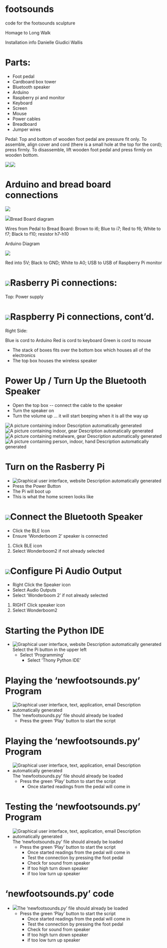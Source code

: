 # footsounds
code for the footsounds sculpture

Homage to Long Walk

Installation info Danielle Giudici Wallis

# Parts:

-   Foot pedal
-   Cardboard box tower
-   Bluetooth speaker
-   Arduino
-   Raspberry pi and monitor
-   Keyboard
-   Screen
-   Mouse
-   Power cables
-   Breadboard
-   Jumper wires

Pedal: Top and bottom of wooden foot pedal are pressure fit only. To assemble, align cover and cord (there is a small hole at the top for the cord); press firmly. To disassemble, lift wooden foot pedal and press firmly on wooden bottom.

![](media/a16a7c2753d4bb3b9818c5f19fc764ce.jpeg)![](media/9e874c0f38db6f5c142ee892c9ccc53c.jpeg)

# Arduino and bread board connections

![](media/97d7a7b4b75ffe46032afd7142476048.jpeg)

![](media/24a9987f6dc1457b19797dbebd03e6b0.jpeg)Bread Board diagram

Wires from Pedal to Bread Board: Brown to i6; Blue to i7; Red to f6; White to f7; Black to f10; resistor h7-h10

Arduino Diagram

![](media/e9511b947c517291e9516cc5023b7918.jpeg)

Red into 5V; Black to GND; White to A0; USB to USB of Raspberry Pi monitor

# ![](media/585edfa7201f65718c6f6cdcab8aad9d.jpeg)Rasberry Pi connections:

Top: Power supply

# ![](media/88fd71bc04891e7f71499b07ab8820ef.jpeg)Raspberry Pi connections, cont’d.

Right Side:

Blue is cord to Arduino Red is cord to keyboard Green is cord to mouse

-   The stack of boxes fits over the bottom box which houses all of the electronics
-   The top box houses the wireless speaker

# Power Up / Turn Up the Bluetooth Speaker

-   Open the top box -- connect the cable to the speaker
-   Turn the speaker on
-   Turn the volume up … it will start beeping when it is all the way up

![A picture containing indoor  Description automatically generated](media/71de6cdeb968de97d0231bfe9fa36e2e.jpeg)![A picture containing indoor, gear  Description automatically generated](media/aa29a1a28e61b245f3b864a884d41e3b.jpeg)![A picture containing metalware, gear  Description automatically generated](media/ea5c26ff772d23cc99255a2a7f722ce0.jpeg)![A picture containing person, indoor, hand  Description automatically generated](media/37e07c41c1e8dd8bd29912991ec4af1c.jpeg)

# Turn on the Rasberry Pi

-  ![Graphical user interface, website  Description automatically generated](media/1c67c593c44b3bf34f104dc7fc6b1e2d.jpeg)
-   Press the Power Button
-   The Pi will boot up
-   This is what the home screen looks like

# ![](media/c831d1d5c569bea4d44d100a1bddb86b.jpeg)Connect the Bluetooth Speaker

-   Click the BLE Icon
-   Ensure ‘Wonderboom 2’ speaker is connected
1.  Click BLE icon
1.  Select Wonderboom2 if not already selected

# ![](media/e28e5055d07042d9edf6f452af0127d6.jpeg)Configure Pi Audio Output

-   Right Click the Speaker icon
-   Select Audio Outputs
-   Select ‘Wonderboom 2’ if not already selected
1.  RIGHT Click speaker icon
1.  Select Wonderboom2

# Starting the Python IDE

-   ![Graphical user interface, website  Description automatically generated](media/71c3d3f29de7ebfde3bd6d44d229db2d.jpeg)Select the Pi button in the upper left
    -   Select ‘Programming’
        -   Select ‘Thony Python IDE’

# Playing the ‘newfootsounds.py’ Program

-   ![Graphical user interface, text, application, email  Description automatically generated](media/dd68d4d4c75141bc4cede7c0c8897fd9.jpeg)The ‘newfootsounds.py’ file should already be loaded
    -   Press the green ‘Play’ button to start the script

# Playing the ‘newfootsounds.py’ Program

-   ![Graphical user interface, text, application, email  Description automatically generated](media/0d91dc16f82c4c7365662d830e94fad4.png)The ‘newfootsounds.py’ file should already be loaded
    -   Press the green ‘Play’ button to start the script
        -   Once started readings from the pedal will come in

# Testing the ‘newfootsounds.py’ Program

-   ![Graphical user interface, text, application, email  Description automatically generated](media/234409bbfafb2525e9ae9f1ed8c66a84.jpeg)The ‘newfootsounds.py’ file should already be loaded
    -   Press the green ‘Play’ button to start the script
        -   Once started readings from the pedal will come in
        -   Test the connection by pressing the foot pedal
        -   Check for sound from speaker
        -   If too high turn down speaker
        -   if too low turn up speaker

# ‘newfootsounds.py’ code

-   ![](media/7a9dd8e8c16022a50477cef73fef0870.jpeg)The ‘newfootsounds.py’ file should already be loaded
    -   Press the green ‘Play’ button to start the script
        -   Once started readings from the pedal will come in
        -   Test the connection by pressing the foot pedal
        -   Check for sound from speaker
        -   If too high turn down speaker
        -   if too low turn up speaker

